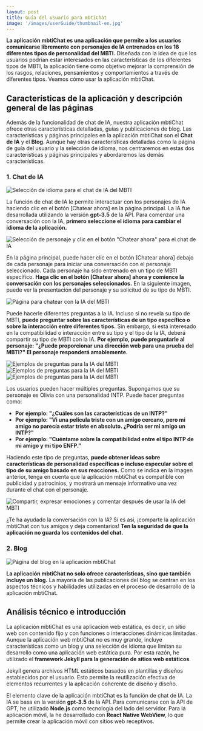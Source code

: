 ```yaml
---
layout: post
title: Guía del usuario para mbtiChat
image: '/images/userGuide/thumbnail-en.jpg'
---
```


**La aplicación mbtiChat es una aplicación que permite a los usuarios comunicarse libremente con personajes de IA entrenados en los 16 diferentes tipos de personalidad del MBTI.** Diseñada con la idea de que los usuarios podrían estar interesados en las características de los diferentes tipos de MBTI, la aplicación tiene como objetivo mejorar la comprensión de los rasgos, relaciones, pensamientos y comportamientos a través de diferentes tipos. Veamos cómo usar la aplicación mbtiChat.

## Características de la aplicación y descripción general de las páginas
Además de la funcionalidad de chat de IA, nuestra aplicación mbtiChat ofrece otras características detalladas, guías y publicaciones de blog. Las características y páginas principales en la aplicación mbtiChat son el **Chat de IA** y el **Blog**. Aunque hay otras características detalladas como la página de guía del usuario y la selección de idioma, nos centraremos en estas dos características y páginas principales y abordaremos las demás características.

### 1. Chat de IA
![Selección de idioma para el chat de IA del MBTI](/images/userGuide/userguide-1.jpg)

La función de chat de IA le permite interactuar con los personajes de IA haciendo clic en el botón [Chatear ahora] en la página principal. La IA fue desarrollada utilizando la versión **gpt-3.5** de la API. Para comenzar una conversación con la IA, **primero seleccione el idioma para cambiar el idioma de la aplicación.**

![Selección de personaje y clic en el botón "Chatear ahora" para el chat de IA](/images/userGuide/userguide-2.jpg)

En la página principal, puede hacer clic en el botón [Chatear ahora] debajo de cada personaje para iniciar una conversación con el personaje seleccionado. Cada personaje ha sido entrenado en un tipo de MBTI específico. **Haga clic en el botón [Chatear ahora] ahora y comience la conversación con los personajes seleccionados.** En la siguiente imagen, puede ver la presentación del personaje y su solicitud de su tipo de MBTI.

![Página para chatear con la IA del MBTI](/images/userGuide/userguide-3.jpg)

Puede hacerle diferentes preguntas a la IA. Incluso si no revela su tipo de MBTI, **puede preguntar sobre las características de un tipo específico o sobre la interacción entre diferentes tipos.** Sin embargo, si está interesado en la compatibilidad o interacción entre su tipo y el tipo de la IA, deberá compartir su tipo de MBTI con la IA. **Por ejemplo, puede preguntarle al personaje: "¿Puede proporcionar una dirección web para una prueba del MBTI?" El personaje responderá amablemente.**

![Ejemplos de preguntas para la IA del MBTI](/images/userGuide/userguide-4.jpg)
![Ejemplos de preguntas para la IA del MBTI](/images/userGuide/userguide-5.jpg)
![Ejemplos de preguntas para la IA del MBTI](/images/userGuide/userguide-6.jpg)

Los usuarios pueden hacer múltiples preguntas. Supongamos que su personaje es Olivia con una personalidad INTP. Puede hacer preguntas como:

- **Por ejemplo: "¿Cuáles son las características de un INTP?"**
- **Por ejemplo: "Vi una película triste con un amigo cercano, pero mi amigo no parecía estar triste en absoluto. ¿Podría ser mi amigo un INTP?"**
- **Por ejemplo: "Cuéntame sobre la compatibilidad entre el tipo INTP de mi amigo y mi tipo ENFP."**

Haciendo este tipo de preguntas, **puede obtener ideas sobre características de personalidad específicas o incluso especular sobre el tipo de su amigo basado en sus reacciones.** Como se indica en la imagen anterior, tenga en cuenta que la aplicación mbtiChat es compatible con publicidad y patrocinios, y mostrará un mensaje informativo una vez durante el chat con el personaje.

![Compartir, expresar emociones y comentar después de usar la IA del MBTI](/images/userGuide/userguide-7.jpg)

¿Te ha ayudado la conversación con la IA? Si es así, ¡comparte la aplicación mbtiChat con tus amigos y deja comentarios! **Ten la seguridad de que la aplicación no guarda los contenidos del chat.**

### 2. Blog
![Página del blog en la aplicación mbtiChat](/images/userGuide/userguide-8.jpg)

**La aplicación mbtiChat no solo ofrece características, sino que también incluye un blog.** La mayoría de las publicaciones del blog se centran en los aspectos técnicos y habilidades utilizadas en el proceso de desarrollo de la aplicación mbtiChat.

## Análisis técnico e introducción
La aplicación mbtiChat es una aplicación web estática, es decir, un sitio web con contenido fijo y con funciones o interacciones dinámicas limitadas. Aunque la aplicación web mbtiChat no es muy grande, incluye características como un blog y una selección de idioma que limitan su desarrollo como una aplicación web estática pura. Por esta razón, he utilizado el **framework Jekyll para la generación de sitios web estáticos**.

Jekyll genera archivos HTML estáticos basados en plantillas y diseños establecidos por el usuario. Esto permite la reutilización efectiva de elementos recurrentes y la aplicación coherente de diseño y diseño.

El elemento clave de la aplicación mbtiChat es la función de chat de IA. La IA se basa en la versión **gpt-3.5** de la API. Para comunicarse con la API de GPT, he utilizado **Node.js** como tecnología del lado del servidor. Para la aplicación móvil, la he desarrollado con **React Native WebView**, lo que permite crear la aplicación móvil con sitios web receptivos.
